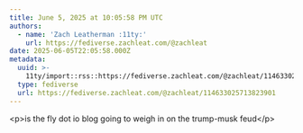 ```yaml
---
title: June 5, 2025 at 10:05:58 PM UTC
authors:
  - name: 'Zach Leatherman :11ty:'
    url: https://fediverse.zachleat.com/@zachleat
date: 2025-06-05T22:05:58.000Z
metadata:
  uuid: >-
    11ty/import::rss::https://fediverse.zachleat.com/@zachleat/114633025713823901
  type: fediverse
  url: https://fediverse.zachleat.com/@zachleat/114633025713823901
---
```

\<p>is the fly dot io blog going to weigh in on the trump-musk feud\</p>